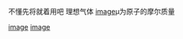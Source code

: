 
不懂先将就着用吧
理想气体
[image](https://user-images.githubusercontent.com/113445900/189934685-ade96eb3-4357-4bcd-bae0-397cb65a6872.png)μ为原子的摩尔质量

[image](https://user-images.githubusercontent.com/113445900/189933675-e8732647-9633-4d8a-a2ed-7ad841586092.png)     [image](https://user-images.githubusercontent.com/113445900/189933937-c8048627-b31d-4c20-aa5c-e1c92a48c7be.png)

